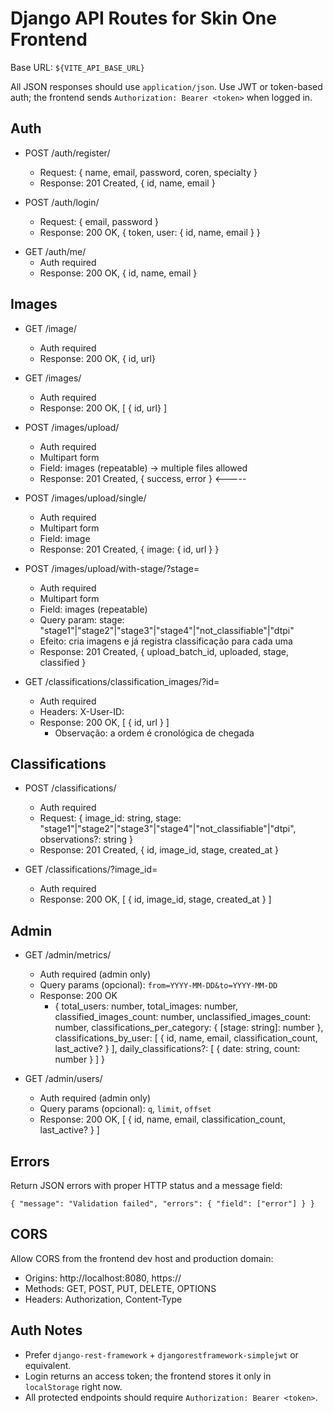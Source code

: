 # Django API Routes for Skin One Frontend

Base URL: `${VITE_API_BASE_URL}`

All JSON responses should use `application/json`. Use JWT or token-based auth; the frontend sends `Authorization: Bearer <token>` when logged in.

## Auth

- POST /auth/register/
  - Request: { name, email, password, coren, specialty }
  - Response: 201 Created, { id, name, email }

- POST /auth/login/
  - Request: { email, password }
  - Response: 200 OK, { token, user: { id, name, email } }

<!-- Google auth não terá mais. -->

- GET /auth/me/
  - Auth required
  - Response: 200 OK, { id, name, email }

## Images

- GET /image/
  - Auth required
  - Response: 200 OK, { id, url}

- GET /images/
  - Auth required
  - Response: 200 OK, [ { id, url} ]

- POST /images/upload/
  - Auth required
  - Multipart form
  - Field: images (repeatable) -> multiple files allowed
  - Response: 201 Created, { success, error } <-----

- POST /images/upload/single/
  - Auth required
  - Multipart form
  - Field: image
  - Response: 201 Created, { image: { id, url } }

- POST /images/upload/with-stage/?stage=<stage>
  - Auth required
  - Multipart form
  - Field: images (repeatable)
  - Query param: stage: "stage1"|"stage2"|"stage3"|"stage4"|"not_classifiable"|"dtpi"
  - Efeito: cria imagens e já registra classificação para cada uma
  - Response: 201 Created, { upload_batch_id, uploaded, stage, classified }

- GET /classifications/classification_images/?id=<id>
  - Auth required
  - Headers: X-User-ID: <id>
  - Response: 200 OK, [ { id, url } ]  
    - Observação: a ordem é cronológica de chegada

## Classifications

- POST /classifications/
  - Auth required
  - Request: { image_id: string, stage: "stage1"|"stage2"|"stage3"|"stage4"|"not_classifiable"|"dtpi", observations?: string }
  - Response: 201 Created, { id, image_id, stage, created_at }

- GET /classifications/?image_id=<id>
  - Auth required
  - Response: 200 OK, [ { id, image_id, stage, created_at } ]

## Admin

- GET /admin/metrics/
  - Auth required (admin only)
  - Query params (opcional): `from=YYYY-MM-DD&to=YYYY-MM-DD`
  - Response: 200 OK
    - {
      total_users: number,
      total_images: number,
      classified_images_count: number,
      unclassified_images_count: number,
      classifications_per_category: { [stage: string]: number },
      classifications_by_user: [ { id, name, email, classification_count, last_active? } ],
      daily_classifications?: [ { date: string, count: number } ]
    }

- GET /admin/users/
  - Auth required (admin only)
  - Query params (opcional): `q`, `limit`, `offset`
  - Response: 200 OK, [ { id, name, email, classification_count, last_active? } ]

## Errors

Return JSON errors with proper HTTP status and a message field:

```
{ "message": "Validation failed", "errors": { "field": ["error"] } }
```

## CORS

Allow CORS from the frontend dev host and production domain:
- Origins: http://localhost:8080, https://<prod-domain>
- Methods: GET, POST, PUT, DELETE, OPTIONS
- Headers: Authorization, Content-Type

## Auth Notes

- Prefer `django-rest-framework` + `djangorestframework-simplejwt` or equivalent.
- Login returns an access token; the frontend stores it only in `localStorage` right now.
- All protected endpoints should require `Authorization: Bearer <token>`.
